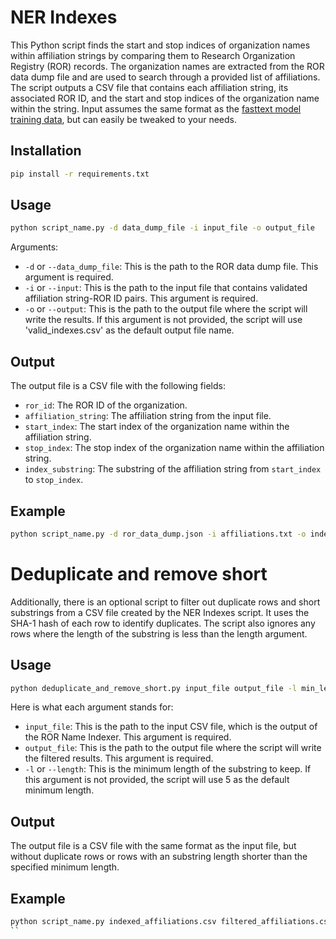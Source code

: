 # NER Indexes

This Python script finds the start and stop indices of organization names within affiliation strings by comparing them to Research Organization Registry (ROR) records. The organization names are extracted from the ROR data dump file and are used to search through a provided list of affiliations. The script outputs a CSV file that contains each affiliation string, its associated ROR ID, and the start and stop indices of the organization name within the string. Input assumes the same format as the [fasttext model training data](https://huggingface.co/datasets/poodledude/ror-predictor/tree/main), but can easily be tweaked to your needs.

## Installation

```bash
pip install -r requirements.txt
```

## Usage

```bash
python script_name.py -d data_dump_file -i input_file -o output_file
```

Arguments:

* `-d` or `--data_dump_file`: This is the path to the ROR data dump file. This argument is required.
* `-i` or `--input`: This is the path to the input file that contains validated affiliation string-ROR ID pairs. This argument is required.
* `-o` or `--output`: This is the path to the output file where the script will write the results. If this argument is not provided, the script will use 'valid_indexes.csv' as the default output file name.

## Output

The output file is a CSV file with the following fields:

* `ror_id`: The ROR ID of the organization.
* `affiliation_string`: The affiliation string from the input file.
* `start_index`: The start index of the organization name within the affiliation string.
* `stop_index`: The stop index of the organization name within the affiliation string.
* `index_substring`: The substring of the affiliation string from `start_index` to `stop_index`.


## Example

```bash
python script_name.py -d ror_data_dump.json -i affiliations.txt -o indexed_affiliations.csv
```


# Deduplicate and remove short

Additionally, there is an optional script to filter out duplicate rows and short substrings from a CSV file created by the NER Indexes script. It uses the SHA-1 hash of each row to identify duplicates. The script also ignores any rows where the length of the substring is less than the length argument.


## Usage


```bash
python deduplicate_and_remove_short.py input_file output_file -l min_length
```

Here is what each argument stands for:

* `input_file`: This is the path to the input CSV file, which is the output of the ROR Name Indexer. This argument is required.
* `output_file`: This is the path to the output file where the script will write the filtered results. This argument is required.
* `-l` or `--length`: This is the minimum length of the substring to keep. If this argument is not provided, the script will use 5 as the default minimum length.

## Output

The output file is a CSV file with the same format as the input file, but without duplicate rows or rows with an substring length shorter than the specified minimum length.

## Example

```bash
python script_name.py indexed_affiliations.csv filtered_affiliations.csv -l 6
``
